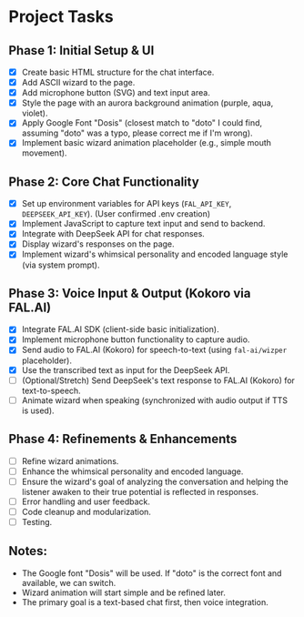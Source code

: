 # Project Tasks

## Phase 1: Initial Setup & UI

- [x] Create basic HTML structure for the chat interface.
- [x] Add ASCII wizard to the page.
- [x] Add microphone button (SVG) and text input area.
- [x] Style the page with an aurora background animation (purple, aqua, violet).
- [x] Apply Google Font "Dosis" (closest match to "doto" I could find, assuming "doto" was a typo, please correct me if I'm wrong).
- [x] Implement basic wizard animation placeholder (e.g., simple mouth movement).

## Phase 2: Core Chat Functionality

- [x] Set up environment variables for API keys (`FAL_API_KEY`, `DEEPSEEK_API_KEY`). (User confirmed .env creation)
- [x] Implement JavaScript to capture text input and send to backend.
- [x] Integrate with DeepSeek API for chat responses.
- [x] Display wizard's responses on the page.
- [x] Implement wizard's whimsical personality and encoded language style (via system prompt).

## Phase 3: Voice Input & Output (Kokoro via FAL.AI)

- [x] Integrate FAL.AI SDK (client-side basic initialization).
- [x] Implement microphone button functionality to capture audio.
- [x] Send audio to FAL.AI (Kokoro) for speech-to-text (using `fal-ai/wizper` placeholder).
- [x] Use the transcribed text as input for the DeepSeek API.
- [ ] (Optional/Stretch) Send DeepSeek's text response to FAL.AI (Kokoro) for text-to-speech.
- [ ] Animate wizard when speaking (synchronized with audio output if TTS is used).

## Phase 4: Refinements & Enhancements

- [ ] Refine wizard animations.
- [ ] Enhance the whimsical personality and encoded language.
- [ ] Ensure the wizard's goal of analyzing the conversation and helping the listener awaken to their true potential is reflected in responses.
- [ ] Error handling and user feedback.
- [ ] Code cleanup and modularization.
- [ ] Testing.

## Notes:
- The Google font "Dosis" will be used. If "doto" is the correct font and available, we can switch.
- Wizard animation will start simple and be refined later.
- The primary goal is a text-based chat first, then voice integration. 